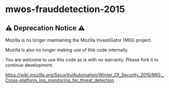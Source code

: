 # mwos-frauddetection-2015

⚠️ Deprecation Notice ⚠️
-------------------------

Mozilla is no longer maintaining the Mozilla InvestiGator (MIG) project.

Mozilla is also no longer making use of this code internally.

You are welcome to use this code as is with no warranty. Please fork it to continue development.

https://wiki.mozilla.org/Security/Automation/Winter_Of_Security_2015/MIG:_Cross-platform_log_monitoring_for_threat_detection
